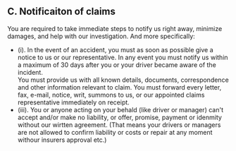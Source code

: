 ## C. Notificaiton of claims

You are required to take immediate steps to notify us right away, minimize damages, and help with our investigation. And more specifically:
* (i). In the event of an accident, you must as soon as possible give a notice to us or our representative. In any event you must notify us within a maximum of 30 days after you or your driver became aware of the incident.  
You must provide us with all known details, documents, correspondence and other information relevant to claim. You must forward every letter, fax, e-mail, notice, writ, summons  to us, or our appointed claims representative immediately on receipt. 
* (iii). You or anyone acting on your behald (like driver or manager) can't accept and/or make no liability, or offer, promise, payment or idenmity without our wirtten agreement. (That means your drivers or managers are not allowed to confirm liability or costs or repair at any moment withour insurers approval etc.)
